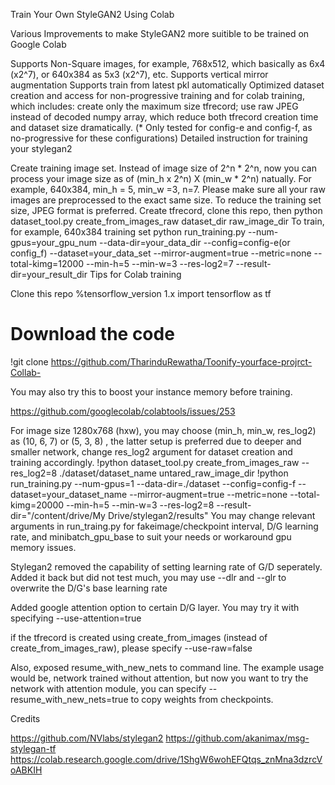 Train Your Own StyleGAN2 Using Colab

Various Improvements to make StyleGAN2 more suitible to be trained on Google Colab

Supports Non-Square images, for example, 768x512, which basically as 6x4 (x2^7), or 640x384 as 5x3 (x2^7), etc.
Supports vertical mirror augmentation
Supports train from latest pkl automatically
Optimized dataset creation and access for non-progressive training and for colab training, which includes: create only the maximum size tfrecord; use raw JPEG instead of decoded numpy array, which reduce both tfrecord creation time and dataset size dramatically. (* Only tested for config-e and config-f, as no-progressive for these configurations)
Detailed instruction for training your stylegan2

Create training image set. Instead of image size of 2^n * 2^n, now you can process your image size as of (min_h x 2^n) X (min_w * 2^n) natually. For example, 640x384, min_h = 5, min_w =3, n=7. Please make sure all your raw images are preprocessed to the exact same size. To reduce the training set size, JPEG format is preferred.
Create tfrecord, clone this repo, then
python dataset_tool.py create_from_images_raw dataset_dir raw_image_dir
To train, for example, 640x384 training set
python run_training.py --num-gpus=your_gpu_num --data-dir=your_data_dir --config=config-e(or config_f) --dataset=your_data_set --mirror-augment=true --metric=none --total-kimg=12000 --min-h=5 --min-w=3 --res-log2=7 --result-dir=your_result_dir
Tips for Colab training

Clone this repo
%tensorflow_version 1.x
import tensorflow as tf

# Download the code
!git clone https://github.com/TharinduRewatha/Toonify-yourface-projrct-Collab-

You may also try this to boost your instance memory before training.

https://github.com/googlecolab/colabtools/issues/253

For image size 1280x768 (hxw), you may choose (min_h, min_w, res_log2) as (10, 6, 7) or (5, 3, 8) , the latter setup is preferred due to deeper and smaller network, change res_log2 argument for dataset creation and training accordingly.
!python dataset_tool.py create_from_images_raw --res_log2=8 ./dataset/dataset_name untared_raw_image_dir
!python run_training.py --num-gpus=1 --data-dir=./dataset --config=config-f --dataset=your_dataset_name --mirror-augment=true --metric=none --total-kimg=20000 --min-h=5 --min-w=3 --res-log2=8 --result-dir="/content/drive/My Drive/stylegan2/results"
You may change relevant arguments in run_traing.py for fakeimage/checkpoint interval, D/G learning rate, and minibatch_gpu_base to suit your needs or workaround gpu memory issues.

Stylegan2 removed the capability of setting learning rate of G/D seperately. Added it back but did not test much, you may use --dlr and --glr to overwrite the D/G's base learning rate

Added google attention option to certain D/G layer. You may try it with specifying --use-attention=true

if the tfrecord is created using create_from_images (instead of create_from_images_raw), please specify --use-raw=false

Also, exposed resume_with_new_nets to command line. The example usage would be, network trained without attention, but now you want to try the network with attention module, you can specify --resume_with_new_nets=true to copy weights from checkpoints.

Credits

https://github.com/NVlabs/stylegan2
https://github.com/akanimax/msg-stylegan-tf
https://colab.research.google.com/drive/1ShgW6wohEFQtqs_znMna3dzrcVoABKIH
